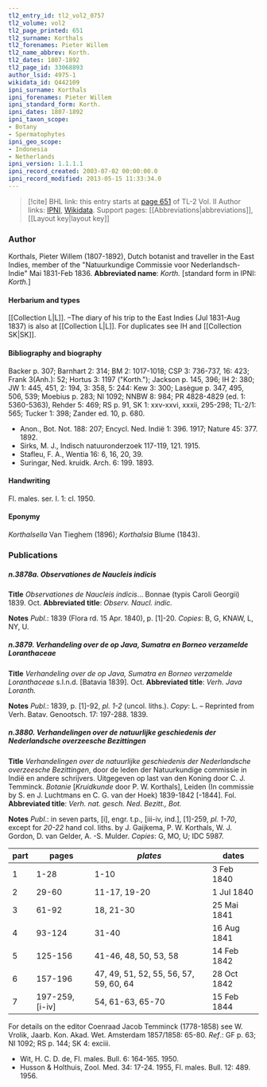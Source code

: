 ```yaml
---
tl2_entry_id: tl2_vol2_0757
tl2_volume: vol2
tl2_page_printed: 651
tl2_surname: Korthals
tl2_forenames: Pieter Willem
tl2_name_abbrev: Korth.
tl2_dates: 1807-1892
tl2_page_id: 33068893
author_lsid: 4975-1
wikidata_id: Q442109
ipni_surname: Korthals
ipni_forenames: Pieter Willem
ipni_standard_form: Korth.
ipni_dates: 1807-1892
ipni_taxon_scope: 
- Botany
- Spermatophytes
ipni_geo_scope: 
- Indonesia
- Netherlands
ipni_version: 1.1.1.1
ipni_record_created: 2003-07-02 00:00:00.0
ipni_record_modified: 2013-05-15 11:33:34.0
---
```


> [!cite] BHL link: this entry starts at [page 651](https://www.biodiversitylibrary.org/page/33068893) of TL-2 Vol. II
> Author links: [IPNI](https://www.ipni.org/a/4975-1), [Wikidata](https://www.wikidata.org/wiki/Q442109). Support pages: [[Abbreviations|abbreviations]], [[Layout key|layout key]]

### Author

Korthals, Pieter Willem (1807-1892), Dutch botanist and traveller in the East Indies, member of the "Natuurkundige Commissie voor Nederlandsch-Indie" Mai 1831-Feb 1836. 
**Abbreviated name**: *Korth.* \[standard form in IPNI: *Korth.*\]

#### Herbarium and types

[[Collection L|L]]. –The diary of his trip to the East Indies (Jul 1831-Aug 1837) is also at [[Collection L|L]]. For duplicates see IH and [[Collection SK|SK]].

#### Bibliography and biography

Backer p. 307; Barnhart 2: 314; BM 2: 1017-1018; CSP 3: 736-737, 16: 423; Frank 3(Anh.): 52; Hortus 3: 1197 ("Korth."); Jackson p. 145, 396; IH 2: 380; JW 1: 445, 451, 2: 194, 3: 358, 5: 244: Kew 3: 300; Lasègue p. 347, 495, 506, 539; Moebius p. 283; NI 1092; NNBW 8: 984; PR 4828-4829 (ed. 1: 5360-5363), Rehder 5: 469; RS p. 91, SK 1: xxv-xxvi, xxxii, 295-298; TL-2/1: 565; Tucker 1: 398; Zander ed. 10, p. 680.
- Anon., Bot. Not. 188: 207; Encycl. Ned. Indië 1: 396. 1917; Nature 45: 377. 1892.
- Sirks, M. J., Indisch natuuronderzoek 117-119, 121. 1915.
- Stafleu, F. A., Wentia 16: 6, 16, 20, 39.
- Suringar, Ned. kruidk. Arch. 6: 199. 1893.

#### Handwriting

Fl. males. ser. I. 1: cl. 1950.

#### Eponymy

*Korthalsella* Van Tieghem (1896); *Korthalsia* Blume (1843).

### Publications

##### n.3878a. Observationes de Naucleis indicis

**Title**
*Observationes de Naucleis indicis*... Bonnae (typis Caroli Georgii) 1839. Oct.
**Abbreviated title**: *Observ. Naucl. indic.*

**Notes**
*Publ*.: 1839 (Flora rd. 15 Apr. 1840), p. \[1\]-20. *Copies*: B, G, KNAW, L, NY, U.

##### n.3879. Verhandeling over de op Java, Sumatra en Borneo verzamelde Loranthaceae

**Title**
*Verhandeling over de op Java, Sumatra en Borneo verzamelde Loranthaceae* s.l.n.d. \[Batavia 1839\]. Oct.
**Abbreviated title**: *Verh. Java Loranth.*

**Notes**
*Publ*.: 1839, p. \[1\]-92, *pl. 1-2* (uncol. liths.). *Copy*: L. – Reprinted from Verh. Batav. Genootsch. 17: 197-288. 1839.

##### n.3880. Verhandelingen over de natuurlijke geschiedenis der Nederlandsche overzeesche Bezittingen

**Title**
*Verhandelingen over de natuurlijke geschiedenis der Nederlandsche overzeesche Bezittingen*, door de leden der Natuurkundige commissie in Indië en andere schrijvers. Uitgegeven op last van den Koning door C. J. Temminck. *Botanie* \[*Kruidkunde* door P. W. Korthals\], Leiden (In commissie by S. en J. Luchtmans en C. G. van der Hoek) 1839-1842 \[-1844\]. Fol.
**Abbreviated title**: *Verh. nat. gesch. Ned. Bezitt., Bot.*

**Notes**
*Publ*.: in seven parts, \[i\], engr. t.p., \[iii-iv, ind.\], \[1\]-259, *pl. 1-70*, except for *20-22* hand col. liths. by J. Gaijkema, P. W. Korthals, W. J. Gordon, D. van Gelder, A. -S. Mulder. *Copies*: G, MO, U; IDC 5987.

|part	|pages	|*plates*	|dates|
|---	|---	|---	|---	|
|1	|1-28	|1-10	|3 Feb 1840|
|2	|29-60	|11-17, 19-20	|1 Jul 1840|
|3	|61-92	|18, 21-30	|25 Mai 1841|
|4	|93-124	|31-40	|16 Aug 1841|
|5	|125-156	|41-46, 48, 50, 53, 58	|14 Feb 1842|
|6	|157-196	|47, 49, 51, 52, 55, 56, 57, 59, 60, 64	|28 Oct 1842|
|7	|197-259, \[i-iv\]	|54, 61-63, 65-70	|15 Feb 1844|

For details on the editor Coenraad Jacob Temminck (1778-1858) see W. Vrolik, Jaarb. Kon. Akad. Wet. Amsterdam 1857/1858: 65-80.
*Ref*.: GF p. 63; NI 1092; RS p. 144; SK 4: exciii.
- Wit, H. C. D. de, Fl. males. Bull. 6: 164-165. 1950.
- Husson & Holthuis, Zool. Med. 34: 17-24. 1955, Fl. males. Bull. 12: 489. 1956.

